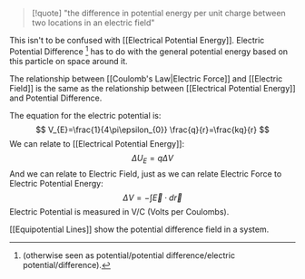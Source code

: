 >[!quote]
>"the difference in potential energy per unit charge between two locations in an electric field"

This isn't to be confused with [[Electrical Potential Energy]]. Electric Potential Difference [^1] has to do with the general potential energy based on this particle on space around it.

The relationship between [[Coulomb's Law|Electric Force]] and [[Electric Field]] is the same as the relationship between [[Electrical Potential Energy]] and Potential Difference.

The equation for the electric potential is:
$$
V_{E}=\frac{1}{4\pi\epsilon_{0}} \frac{q}{r}=\frac{kq}{r}
$$
We can relate to [[Electrical Potential Energy]]:
$$
\Delta U_{E}=q\Delta V
$$
And we can relate to Electric Field, just as we can relate Electric Force to Electric Potential Energy:
$$
\Delta V=-\int \vec{E} \cdot d\vec{r} 
$$
Electric Potential is measured in $\mathrm{V / C}$ (Volts per Coulombs).

[[Equipotential Lines]] show the potential difference field in a system.

[^1]:(otherwise seen as potential/potential difference/electric potential/difference).